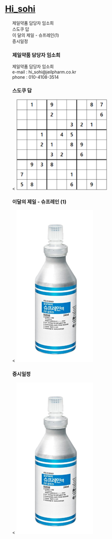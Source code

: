 
<html>

<head>
  <title>HTML - HiSohi</title>
  <meta charset="utf-8">
  <meta name="viewport" content="width=device-width, initial-scale=1.0">
</head>
<body>
<h1><a href="index.html">Hi_sohi</a></h1>
<ol>
  제일약품 담당자 임소희<BR>
  스도쿠 답<BR>
  이 달의 제일 - 슈프레인(1)<BR>
  증시일정 <BR>


<h3>제일약품 담당자 임소희</h3>
제일약품 담당자 임소희 <BR>
e-mail : hi_sohi@jeilpharm.co.kr <BR>
phone : 010-4108-3514
</body>
</html>

<h3>스도쿠 답</h3>
<html>
<<body>
  <img src="다운로드.png" height="300" alt="스도쿠 답" title="스도쿠 답">
</body>
</html>

<h3>이달의 제일 - 슈프레인 (1)</h3>
<html>
<<body>
  <img src="그림1.jpg" height="500" alt="슈프레인" title="슈프레인">
</body>
</html>

<h3>증시일정</h3>
<html>
<<body>
  <img src="그림1.jpg" height="500" alt="슈프레인" title="슈프레인">
</body>
</html>
